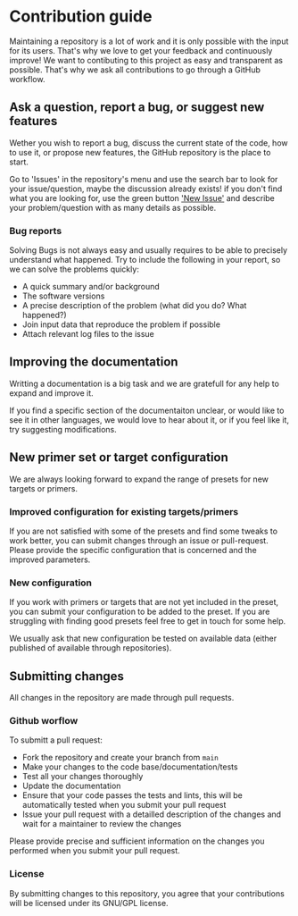 # Contribution guide

Maintaining a repository is a lot of work and it is only possible with the
input for its users. That's why we love to get your feedback and continuously
improve! We want to contibuting to this project as easy and transparent as
possible. That's why we ask all contributions to go through a GitHub workflow.

## Ask a question, report a bug, or suggest new features

Wether you wish to report a bug, discuss the current state of the code,
how to use it, or propose new features, the GitHub repository is the place to
start.

Go to 'Issues' in the repository's menu and use the search bar to look for your
issue/question, maybe the discussion already exists! if you don't find what
you are looking for, use the green button
['New Issue'](https://github.com/bio-raum/FooDMe2/issues/new)
and describe your problem/question with as many details as possible.

### Bug reports

Solving Bugs is not always easy and usually requires to be able to precisely
understand what happened. Try to include the following in your report, so we
can solve the problems quickly:

- A quick summary and/or background
- The software versions
- A precise description of the problem (what did you do? What happened?)
- Join input data that reproduce the problem if possible
- Attach relevant log files to the issue

## Improving the documentation

Writting a documentation is a big task and we are gratefull for any help
to expand and improve it.

If you find a specific section of the documentaiton unclear, or would like to
see it in other languages, we would love to hear about it, or if you feel like
it, try suggesting modifications.

## New primer set or target configuration

We are always looking forward to expand the range of presets for new targets or primers.

### Improved configuration for existing targets/primers

If you are not satisfied with some of the presets and find some tweaks to work better, you can
submit changes through an issue or pull-request.
Please provide the specific configuration that is concerned and the improved parameters.

### New configuration

If you work with primers or targets that are not yet included in the preset, you can submit 
your configuration to be added to the preset. If you are struggling with finding good presets feel 
free to get in touch for some help.

We usually ask that new configuration be tested on available data (either published of available through repositories).

## Submitting changes

All changes in the repository are made through pull requests.

### Github worflow

To submitt a pull request:

- Fork the repository and create your branch from `main`
- Make your changes to the code base/documentation/tests
- Test all your changes thoroughly
- Update the documentation
- Ensure that your code passes the tests and lints, this will be automatically
  tested when you submit your pull request
- Issue your pull request with a detailled description of the changes and wait for a maintainer to review the changes

Please provide precise and sufficient information on the changes you
performed when you submit your pull request.

### License

By submitting changes to this repository, you agree that your contributions
will be licensed under its GNU/GPL license.

